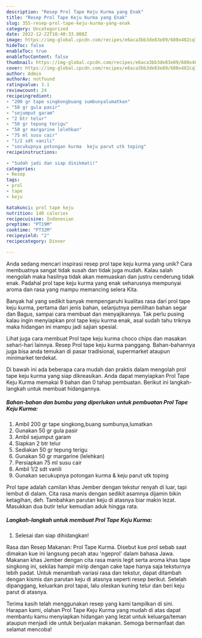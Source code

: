 ```yaml
---
description: "Resep Prol Tape Keju Kurma yang Enak"
title: "Resep Prol Tape Keju Kurma yang Enak"
slug: 355-resep-prol-tape-keju-kurma-yang-enak
category: Uncategorized
date: 2022-12-22T10:40:33.008Z
image: https://img-global.cpcdn.com/recipes/e6aca3bb3de83e89/680x482cq70/prol-tape-keju-kurma-foto-resep-utama.jpg
hideToc: false
enableToc: true
enableTocContent: false
thumbnail: https://img-global.cpcdn.com/recipes/e6aca3bb3de83e89/680x482cq70/prol-tape-keju-kurma-foto-resep-utama.jpg
cover: https://img-global.cpcdn.com/recipes/e6aca3bb3de83e89/680x482cq70/prol-tape-keju-kurma-foto-resep-utama.jpg
author: Admin
authorAv: notfound
ratingvalue: 3.1
reviewcount: 24
recipeingredient:
- "200 gr tape singkongbuang sumbunyalumatkan"
- "50 gr gula pasir"
- "sejumput garam"
- "2 btr telur"
- "50 gr tepung terigu"
- "50 gr margarine lelehkan"
- "75 ml susu cair"
- "1/2 sdt vanili"
- "secukupnya potongan kurma  keju parut utk toping"
recipeinstructions:

- "Sudah jadi dan siap dinikmati!"
categories:
- Resep
tags:
- prol
- tape
- keju

katakunci: prol tape keju 
nutrition: 140 calories
recipecuisine: Indonesian
preptime: "PT19M"
cooktime: "PT32M"
recipeyield: "2"
recipecategory: Dinner

---
```





Anda sedang mencari inspirasi resep prol tape keju kurma yang unik? Cara membuatnya sangat tidak susah dan tidak juga mudah. Kalau salah mengolah maka hasilnya tidak akan memuaskan dan justru cenderung tidak enak. Padahal prol tape keju kurma yang enak seharusnya mempunyai aroma dan rasa yang mampu memancing selera Kita.





Banyak hal yang sedikit banyak mempengaruhi kualitas rasa dari prol tape keju kurma, pertama dari jenis bahan, selanjutnya pemilihan bahan segar dan Bagus, sampai cara membuat dan menyajikannya. Tak perlu pusing kalau ingin menyiapkan prol tape keju kurma enak,      asal sudah tahu triknya maka hidangan ini mampu jadi sajian spesial.














Lihat juga cara membuat Prol tape keju kurma choco chips dan masakan sehari-hari lainnya. Resep Prol tape keju kurma panggang. Bahan-bahannya juga bisa anda temukan di pasar tradisional, supermarket ataupun minimarket terdekat.






Di bawah ini ada beberapa cara mudah dan praktis dalam mengolah prol tape keju kurma yang siap dikreasikan. Anda dapat menyiapkan Prol Tape Keju Kurma memakai 9 bahan dan 0 tahap pembuatan. Berikut ini langkah-langkah untuk membuat hidangannya.

<!--inarticleads1-->

##### Bahan-bahan dan bumbu yang diperlukan untuk pembuatan Prol Tape Keju Kurma:

1. Ambil 200 gr tape singkong,buang sumbunya,lumatkan
1. Gunakan 50 gr gula pasir
1. Ambil sejumput garam
1. Siapkan 2 btr telur
1. Sediakan 50 gr tepung terigu
1. Gunakan 50 gr margarine (lelehkan)
1. Persiapkan 75 ml susu cair
1. Ambil 1/2 sdt vanili
1. Gunakan secukupnya potongan kurma &amp; keju parut utk toping


Prol tape adalah camilan khas Jember dengan tekstur renyah di luar, tapi lembut di dalam. Cita rasa manis dengan sedikit asamnya dijamin bikin ketagihan, deh. Tambahkan parutan keju di atasnya biar makin lezat. Masukkan dua butir telur kemudian aduk hingga rata. 

<!--inarticleads2-->

##### Langkah-langkah untuk membuat Prol Tape Keju Kurma:


1. Selesai dan siap dihidangkan!

Rasa dan Resep Makanan: Prol Tape Kurma. Disebut kue prol sebab saat dimakan kue ini langsung pecah atau &#39;ngeprol&#39; dalam bahasa Jawa. Makanan khas Jember dengan cita rasa manis legit serta aroma khas tape singkong ini, sekilas hampir mirip dengan cake tape hanya saja teksturnya lebih padat. Untuk menambah variasi rasa dan tekstur, dapat ditambah dengan kismis dan parutan keju di atasnya seperti resep berikut. Setelah dipanggang, keluarkan prol tapai, lalu oleskan kuning telur dan beri keju parut di atasnya. 

Terima kasih telah menggunakan resep yang kami tampilkan di sini. Harapan kami, olahan Prol Tape Keju Kurma yang mudah di atas dapat membantu kamu menyiapkan hidangan yang lezat untuk keluarga/teman ataupun menjadi ide untuk berjualan makanan. Semoga bermanfaat dan selamat mencoba!
